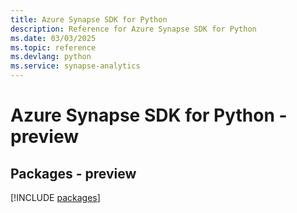 ```yaml
---
title: Azure Synapse SDK for Python
description: Reference for Azure Synapse SDK for Python
ms.date: 03/03/2025
ms.topic: reference
ms.devlang: python
ms.service: synapse-analytics
---
```

# Azure Synapse SDK for Python - preview
## Packages - preview
[!INCLUDE [packages](synapse-index.md)]